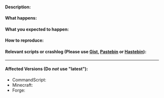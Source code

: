 #### Description:


#### What happens:


#### What you expected to happen:


#### How to reproduce:


#### Relevant scripts or crashlog (Please use [Gist](https://gist.github.com/), [Pastebin](https://pastebin.com/) or [Hastebin](https://hastebin.com/)):

____
#### Affected Versions (Do *not* use "latest"):

- CommandScript: 
- Minecraft: 
- Forge: 
